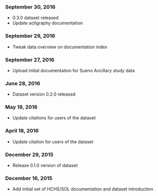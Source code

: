 ### September 30, 2016

- 0.3.0 dataset released
- Update actigraphy documentation

### September 29, 2016

- Tweak data overview on documentation index

### September 27, 2016

- Upload initial documentation for Sueno Ancillary study data

### June 28, 2016

- Dataset version 0.2.0 released

### May 19, 2016

- Update citations for users of the dataset

### April 18, 2016

- Update citation for users of the dataset

### December 29, 2015

- Release 0.1.0 version of dataset

### December 16, 2015

- Add initial set of HCHS/SOL documentation and dataset introduction

